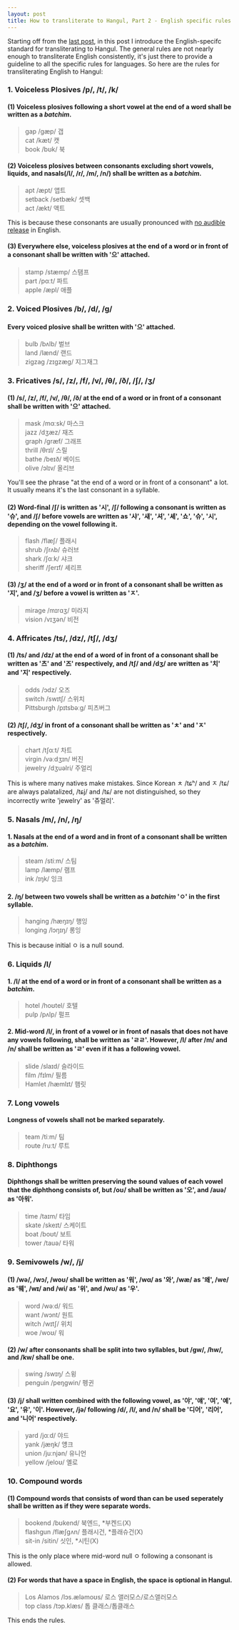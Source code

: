 ```yaml
---
layout: post
title: How to transliterate to Hangul, Part 2 - English specific rules
---
```


Starting off from the [last post](/blog/Trans1/), in this post I introduce the English-specifc standard for transliterating to Hangul. The general rules are not nearly enough to transliterate English consistently, it's just there to provide a guideline to all the specific rules for languages. So here are the rules for transliterating English to Hangul:

### 1. Voiceless Plosives /p/, /t/, /k/

#### (1) Voiceless plosives following a short vowel at the end of a word shall be written as a *batchim*.

> gap /gæp/ 갭<br>
> cat /kæt/ 캣<br>
> book /bʊk/ 북

#### (2) Voiceless plosives between consonants excluding short vowels, liquids, and nasals(/l/, /r/, /m/, /n/) shall be written as a *batchim*.

> apt /æpt/ 앱트<br>
> setback /setbæk/ 셋백<br>
> act /ækt/ 액트

This is because these consonants are usually pronounced with [no audible release](https://en.wikipedia.org/wiki/No_audible_release) in English.

#### (3) Everywhere else, voiceless plosives at the end of a word or in front of a consonant shall be written with '으' attached.

> stamp /stæmp/ 스탬프<br>
> part /pαːt/ 파트<br>
> apple /æpl/ 애플

### 2. Voiced Plosives /b/, /d/, /g/

#### Every voiced plosive shall be written with '으' attached.

> bulb /bʌlb/ 벌브<br>
> land /lænd/ 랜드<br>
> zigzag /zɪgzæg/ 지그재그

### 3. Fricatives /s/, /z/, /f/, /v/, /θ/, /ð/, /ʃ/, /ʒ/

#### (1) /s/, /z/, /f/, /v/, /θ/, /ð/ at the end of a word or in front of a consonant shall be written with '으' attached.

> mask /mαːsk/ 마스크<br>
> jazz /dʒæz/ 재즈<br>
> graph /græf/ 그래프<br>
> thrill /θrɪl/ 스릴<br>
> bathe /beɪð/ 베이드<br>
> olive /ɔlɪv/ 올리브

You'll see the phrase "at the end of a word or in front of a consonant" a lot. It usually means it's the last consonant in a syllable.

#### (2) Word-final /ʃ/ is written as '시', /ʃ/ following a consonant is written as '슈', and /ʃ/ before vowels are written as '샤', '섀', '셔', '셰', '쇼', '슈', '시', depending on the vowel following it.

> flash /flæʃ/ 플래시<br>
> shrub /ʃrʌb/ 슈러브<br>
> shark /ʃαːk/ 샤크<br>
> sheriff /ʃerɪf/ 셰리프

#### (3) /ʒ/ at the end of a word or in front of a consonant shall be written as '지', and /ʒ/ before a vowel is written as 'ㅈ'.

> mirage /mɪrɑʒ/ 미라지<br>
> vision /vɪʒən/ 비전<br>

### 4. Affricates /ts/, /dz/, /tʃ/, /dʒ/

#### (1) /ts/ and /dz/ at the end of a word of in front of a consonant shall be written as '츠' and '즈' respectively, and /tʃ/ and /dʒ/ are written as '치' and '지' respectively.

> odds /ɔdz/ 오즈<br>
> switch /swɪtʃ/ 스위치<br>
> Pittsburgh /pɪtsbəːg/ 피츠버그

#### (2) /tʃ/, /dʒ/ in front of a consonant shall be written as 'ㅊ' and 'ㅈ' respectively.

> chart /tʃαːt/ 차트<br>
> virgin /vəːdʒɪn/ 버진<br>
> jewelry /dʒuəlri/ 주얼리

This is where many natives make mistakes. Since Korean ㅊ /tɕʰ/ and ㅈ /tɕ/ are always palatalized, /tɕj/ and /tɕ/ are not distinguished, so they incorrectly write 'jewelry' as '쥬얼리'.

### 5. Nasals /m/, /n/, /ŋ/

#### 1. Nasals at the end of a word and in front of a consonant shall be written as a *batchim*.

> steam /stiːm/ 스팀<br>
> lamp /læmp/ 램프<br>
> ink /ɪŋk/ 잉크

#### 2. /ŋ/ between two vowels shall be written as a *batchim* 'ㅇ' in the first syllable.

> hanging /hæŋɪŋ/ 행잉<br>
> longing /lɔŋɪŋ/ 롱잉

This is because initial ㅇ is a null sound.

### 6. Liquids /l/

#### 1. /l/ at the end of a word or in front of a consonant shall be written as a *batchim*.

> hotel /hoʊtel/ 호텔<br>
> pulp /pʌlp/ 펄프

#### 2. Mid-word /l/, in front of a vowel or in front of nasals that does not have any vowels following, shall be written as 'ㄹㄹ'. However, /l/ after /m/ and /n/ shall be written as 'ㄹ' even if it has a following vowel.

> slide /slaɪd/ 슬라이드<br>
> film /fɪlm/ 필름<br>
> Hamlet /hæmlɪt/ 햄릿

### 7. Long vowels

#### Longness of vowels shall not be marked separately.

> team /tiːm/ 팀<br>
> route /ruːt/ 루트

### 8. Diphthongs

#### Diphthongs shall be written preserving the sound values of each vowel that the diphthong consists of, but /oʊ/ shall be written as '오', and /auə/ as '아워'.

> time /taɪm/ 타임<br>
> skate /skeɪt/ 스케이트<br>
> boat /boʊt/ 보트<br>
> tower /tauə/ 타워

### 9. Semivowels /w/, /j/

#### (1) /wə/, /wɔ/, /woʊ/ shall be written as '워', /wα/ as '와', /wæ/ as '왜', /we/ as '웨', /wɪ/ and /wi/ as '위', and /wʊ/ as '우'.

> word /wəːd/ 워드<br>
> want /wɔnt/ 원트<br>
> witch /wɪtʃ/ 위치<br>
> woe /woʊ/ 워

#### (2) /w/ after consonants shall be split into two syllables, but /gw/, /hw/, and /kw/ shall be one.

> swing /swɪŋ/ 스윙<br>
> penguin /peŋgwin/ 펭귄<br>

#### (3) /j/ shall written combined with the following vowel, as '야', '얘', '여', '예', '요', '유', '이'. However, /jə/ following /d/, /l/, and /n/ shall be '디어', '리어', and '니어' respectively.

> yard /jαːd/ 야드<br>
> yank /jæŋk/ 얭크<br>
> union /juːnjən/ 유니언<br>
> yellow /jeloʊ/ 옐로

### 10. Compound words

#### (1) Compound words that consists of word than can be used seperately shall be written as if they were separate words.

> bookend /bʊkend/ 북엔드, \*부켄드(X) <br>
> flashgun /flæʃgʌn/ 플래시건, \*플래슈건(X) <br>
> sit-in /sitin/ 싯인, \*시틴(X)

This is the only place where mid-word null ㅇ following a consonant is allowed.

#### (2) For words that have a space in English, the space is optional in Hangul.

> Los Alamos /lɔs.æləmoʊs/ 로스 앨러모스/로스앨러모스 <br>
> top class /tɔp.klæs/ 톱 클래스/톱클래스

This ends the rules.
